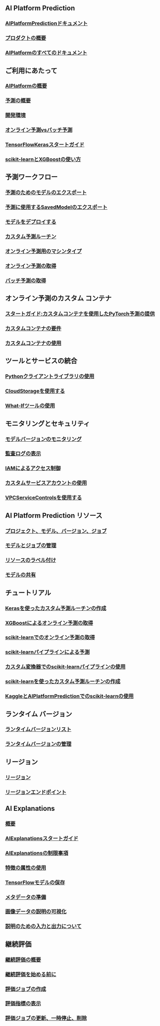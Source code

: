 ## AI Platform Prediction
### [AIPlatformPredictionドキュメント](https://cloud.google.com/ai-platform/prediction/docs)
### [プロダクトの概要](https://cloud.google.com/ai-platform)
### [AIPlatformのすべてのドキュメント](https://cloud.google.com/ai-platform/docs)
## ご利用にあたって
### [AIPlatformの概要](https://cloud.google.com/ai-platform/docs/technical-overview)
### [予測の概要](https://cloud.google.com/ai-platform/prediction/docs/overview)
### [開発環境](https://cloud.google.com/ai-platform/prediction/docs/environment-overview)
### [オンライン予測vsバッチ予測](https://cloud.google.com/ai-platform/prediction/docs/online-vs-batch-prediction)
### [TensorFlowKerasスタートガイド](https://cloud.google.com/ai-platform/docs/getting-started-keras)
### [scikit-learnとXGBoostの使い方](https://cloud.google.com/ai-platform/prediction/docs/ml-predictions-scikit-xgboost-models)
## 予測ワークフロー
### [予測のためのモデルのエクスポート](https://cloud.google.com/ai-platform/prediction/docs/exporting-for-prediction)
### [予測に使用するSavedModelのエクスポート](https://cloud.google.com/ai-platform/prediction/docs/exporting-savedmodel-for-prediction)
### [モデルをデプロイする](https://cloud.google.com/ai-platform/prediction/docs/deploying-models)
### [カスタム予測ルーチン](https://cloud.google.com/ai-platform/prediction/docs/custom-prediction-routines)
### [オンライン予測用のマシンタイプ](https://cloud.google.com/ai-platform/prediction/docs/machine-types-online-prediction)
### [オンライン予測の取得](https://cloud.google.com/ai-platform/prediction/docs/online-predict)
### [バッチ予測の取得](https://cloud.google.com/ai-platform/prediction/docs/batch-predict)
## オンライン予測のカスタム コンテナ
### [スタートガイド:カスタムコンテナを使用したPyTorch予測の提供](https://cloud.google.com/ai-platform/prediction/docs/getting-started-pytorch-container)
### [カスタムコンテナの要件](https://cloud.google.com/ai-platform/prediction/docs/custom-container-requirements)
### [カスタムコンテナの使用](https://cloud.google.com/ai-platform/prediction/docs/use-custom-container)
## ツールとサービスの統合
### [Pythonクライアントライブラリの使用](https://cloud.google.com/ai-platform/prediction/docs/python-client-library)
### [CloudStorageを使用する](https://cloud.google.com/ai-platform/prediction/docs/working-with-cloud-storage)
### [What-Ifツールの使用](https://cloud.google.com/ai-platform/prediction/docs/using-what-if-tool)
## モニタリングとセキュリティ
### [モデルバージョンのモニタリング](https://cloud.google.com/ai-platform/prediction/docs/monitor-prediction)
### [監査ログの表示](https://cloud.google.com/ai-platform/prediction/docs/audit-logs)
### [IAMによるアクセス制御](https://cloud.google.com/ai-platform/prediction/docs/access-control)
### [カスタムサービスアカウントの使用](https://cloud.google.com/ai-platform/prediction/docs/custom-service-account)
### [VPCServiceControlsを使用する](https://cloud.google.com/ai-platform/prediction/docs/vpc-service-controls)
## AI Platform Prediction リソース
### [プロジェクト、モデル、バージョン、ジョブ](https://cloud.google.com/ai-platform/prediction/docs/projects-models-versions-jobs)
### [モデルとジョブの管理](https://cloud.google.com/ai-platform/prediction/docs/managing-models-jobs)
### [リソースのラベル付け](https://cloud.google.com/ai-platform/prediction/docs/resource-labels)
### [モデルの共有](https://cloud.google.com/ai-platform/prediction/docs/sharing-models)
## チュートリアル
### [Kerasを使ったカスタム予測ルーチンの作成](https://cloud.google.com/ai-platform/prediction/docs/custom-prediction-routine-keras)
### [XGBoostによるオンライン予測の取得](https://cloud.google.com/ai-platform/prediction/docs/getting-predictions-xgboost)
### [scikit-learnでのオンライン予測の取得](https://cloud.google.com/ai-platform/prediction/docs/using-pipelines-for-preprocessing)
### [scikit-learnパイプラインによる予測](https://cloud.google.com/ai-platform/prediction/docs/using-pipelines)
### [カスタム変換器でのscikit-learnパイプラインの使用](https://cloud.google.com/ai-platform/prediction/docs/custom-pipeline)
### [scikit-learnを使ったカスタム予測ルーチンの作成](https://cloud.google.com/ai-platform/prediction/docs/custom-prediction-routine-scikit-learn)
### [KaggleとAIPlatformPredictionでのscikit-learnの使用](https://cloud.google.com/ai-platform/prediction/docs/using-kaggle)
## ランタイム バージョン
### [ランタイムバージョンリスト](https://cloud.google.com/ai-platform/prediction/docs/runtime-version-list)
### [ランタイムバージョンの管理](https://cloud.google.com/ai-platform/prediction/docs/versioning)
## リージョン
### [リージョン](https://cloud.google.com/ai-platform/prediction/docs/regions)
### [リージョンエンドポイント](https://cloud.google.com/ai-platform/prediction/docs/regional-endpoints)
## AI Explanations
### [概要](https://cloud.google.com/ai-platform/prediction/docs/ai-explanations/overview)
### [AIExplanationsスタートガイド](https://cloud.google.com/ai-platform/prediction/docs/ai-explanations/getting-started)
### [AIExplanationsの制限事項](https://cloud.google.com/ai-platform/prediction/docs/ai-explanations/limitations)
### [特徴の属性の使用](https://cloud.google.com/ai-platform/prediction/docs/ai-explanations/using-feature-attributions)
### [TensorFlowモデルの保存](https://cloud.google.com/ai-platform/prediction/docs/ai-explanations/saving-tensorflow-models)
### [メタデータの準備](https://cloud.google.com/ai-platform/prediction/docs/ai-explanations/preparing-metadata)
### [画像データの説明の可視化](https://cloud.google.com/ai-platform/prediction/docs/ai-explanations/visualizing-explanations)
### [説明のための入力と出力について](https://cloud.google.com/ai-platform/prediction/docs/ai-explanations/understanding-inputs-outputs)
## 継続評価
### [継続評価の概要](https://cloud.google.com/ai-platform/prediction/docs/continuous-evaluation)
### [継続評価を始める前に](https://cloud.google.com/ai-platform/prediction/docs/continuous-evaluation/before-you-begin)
### [評価ジョブの作成](https://cloud.google.com/ai-platform/prediction/docs/continuous-evaluation/create-job)
### [評価指標の表示](https://cloud.google.com/ai-platform/prediction/docs/continuous-evaluation/view-metrics)
### [評価ジョブの更新、一時停止、削除](https://cloud.google.com/ai-platform/prediction/docs/continuous-evaluation/modify-job)